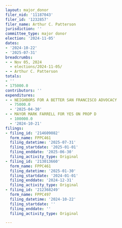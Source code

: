 ```yaml
---
layout: major_donor
filer_nid: '11187043'
filer_id: '1232857'
filer_name: Arthur C. Patterson
jurisdiction: ''
committee_type: major donor
election: '2024-11-05'
dates:
- '2024-10-22'
- '2025-07-31'
breadcrumbs:
- - Nov 05, 2024
  - elections/2024-11-05/
- - Arthur C. Patterson
totals:
- ''
- 175000.0
contributors: ''
expenditures:
- - NEIGHBORS FOR A BETTER SAN FRANCISCO ADVOCACY
  - 75000.0
  - '2025-04-30'
- - MAYOR MARK FARRELL FOR YES ON PROP D
  - 100000.0
  - '2024-10-21'
filings:
- filing_id: '214609082'
  form_name: FPPC461
  filing_datetime: '2025-07-31'
  filing_startdate: '2025-01-01'
  filing_enddate: '2025-06-30'
  filing_activity_type: Original
- filing_id: '213013660'
  form_name: FPPC461
  filing_datetime: '2025-01-30'
  filing_startdate: '2024-01-01'
  filing_enddate: '2024-12-31'
  filing_activity_type: Original
- filing_id: '212368249'
  form_name: FPPC497
  filing_datetime: '2024-10-22'
  filing_startdate: ''
  filing_enddate: ''
  filing_activity_type: Original

---
```


